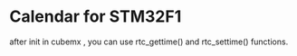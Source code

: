 # Calendar for STM32F1 

after init in cubemx , you can use rtc_gettime() and rtc_settime() functions.
